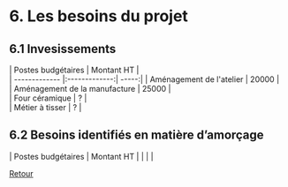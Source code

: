 # 6. Les besoins du projet

## 6.1 Invesissements

|    Postes budgétaires    | Montant HT |  
| ------------- |:-------------:| -----:|
| Aménagement de l'atelier |   20000    |  
| Aménagement de la manufacture |   25000    |  
| Four céramique |   ?    |  
| Métier à tisser |   ?    |  

## 6.2 Besoins identifiés en matière d’amorçage

| Postes budgétaires | Montant HT |
|                    |            |


[Retour](README.md)
